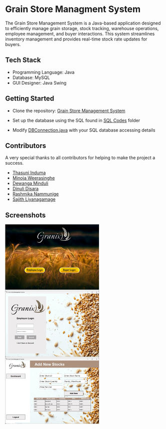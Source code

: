 
# Grain Store Managment System

The Grain Store Management System is a Java-based application designed to efficiently manage grain storage, stock tracking, warehouse operations, employee management, and buyer interactions. This system streamlines inventory management and provides real-time stock rate updates for buyers.

## Tech Stack
- Programming Language: Java
- Database: MySQL
- GUI Designer: Java Swing

## Getting Started
- Clone the repository:
 <a href = "https://github.com/akilapilapitiya/Grain_Store_Management_System">Grain Store Management System</a>

 - Set up the database using the SQL found in <a href = "https://github.com/akilapilapitiya/Grain_Store_Management_System/tree/main/SQL%20Codes">SQL Codes</a> folder

 - Modify <a href = "https://github.com/akilapilapitiya/Grain_Store_Management_System">DBConnection.java</a> with your SQL database accessing details

## Contributors
A very special thanks to all contributors for helping to make the project a success.

- [Thasuni Induma](https://github.com/ThasuniInduma)
- [Minoja Weerasinghe](https://github.com/minoweerasinghe)
- [Dewanga Minduli](https://github.com/DewangaMinduli)
- [Dinuli Disara](https://github.com/Dinuli-Disara)
- [Rashmika Nammunige](https://github.com/Rasmika23)
- [Sajith Liyanagamage](https://github.com/demw7i)


## Screenshots
<div>
<img src="https://github.com/akilapilapitiya/Grain_Store_Management_System/blob/main/Screenshots/cover.jpg" alt="Cover" width="300">

<img src="https://github.com/akilapilapitiya/Grain_Store_Management_System/blob/main/Screenshots/login.jpg" alt="Login" width="300">

<img src="https://github.com/akilapilapitiya/Grain_Store_Management_System/blob/main/Screenshots/addNewStocks.jpg" alt="Interface" width="300">
</div>

